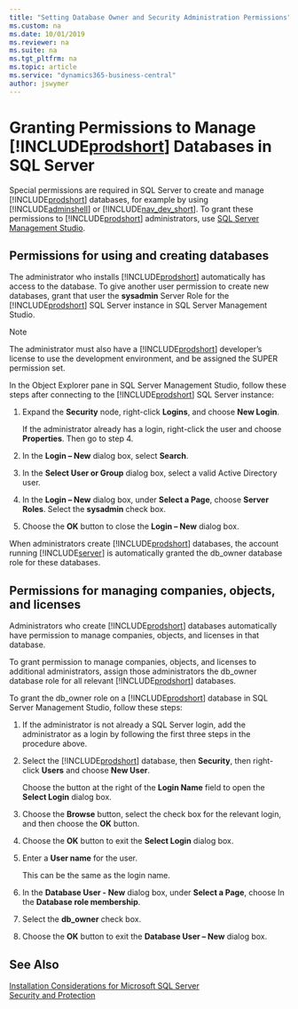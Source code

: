 ```yaml
---
title: "Setting Database Owner and Security Administration Permissions"
ms.custom: na
ms.date: 10/01/2019
ms.reviewer: na
ms.suite: na
ms.tgt_pltfrm: na
ms.topic: article
ms.service: "dynamics365-business-central"
author: jswymer
---
```

# Granting Permissions to Manage [!INCLUDE[prodshort](../developer/includes/prodshort.md)] Databases in SQL Server

Special permissions are required in SQL Server to create and manage [!INCLUDE[prodshort](../developer/includes/prodshort.md)] databases, for example by using [!INCLUDE[adminshell](../developer/includes/adminshell.md)] or [!INCLUDE[nav_dev_short](../developer/includes/nav_dev_short_md.md)]. To grant these permissions to [!INCLUDE[prodshort](../developer/includes/prodshort.md)] administrators, use [SQL Server Management Studio](https://docs.microsoft.com/en-us/sql/ssms/sql-server-management-studio-ssms).  

## Permissions for using and creating databases
  
The administrator who installs [!INCLUDE[prodshort](../developer/includes/prodshort.md)] automatically has access to the database. To give another user permission to create new databases, grant that user the **sysadmin** Server Role for the [!INCLUDE[prodshort](../developer/includes/prodshort.md)] SQL Server instance in SQL Server Management Studio.  
  
> [!NOTE]  
> The administrator must also have a [!INCLUDE[prodshort](../developer/includes/prodshort.md)] developer’s license to use the development environment, and be assigned the SUPER permission set.  
  
In the Object Explorer pane in SQL Server Management Studio, follow these steps after connecting to the [!INCLUDE[prodshort](../developer/includes/prodshort.md)] SQL Server instance:  
  
1.  Expand the **Security** node, right-click **Logins**, and choose **New Login**.  
  
     If the administrator already has a login, right-click the user and choose **Properties**. Then go to step 4.  
  
2.  In the **Login – New** dialog box, select **Search**.  
  
3.  In the **Select User or Group** dialog box, select a valid Active Directory user.  
  
4.  In the **Login – New** dialog box, under **Select a Page**, choose **Server Roles**. Select the **sysadmin** check box.  
  
5.  Choose the **OK** button to close the **Login – New** dialog box.  
  
When administrators create [!INCLUDE[prodshort](../developer/includes/prodshort.md)] databases, the account running [!INCLUDE[server](../developer/includes/server.md)] is automatically granted the db\_owner database role for these databases.  
  
## Permissions for managing companies, objects, and licenses
  
Administrators who create [!INCLUDE[prodshort](../developer/includes/prodshort.md)] databases automatically have permission to manage companies, objects, and licenses in that database.  
  
To grant permission to manage companies, objects, and licenses to additional administrators, assign those administrators the db\_owner database role for all relevant [!INCLUDE[prodshort](../developer/includes/prodshort.md)] databases.  
  
To grant the db_owner role on a [!INCLUDE[prodshort](../developer/includes/prodshort.md)] database in SQL Server Management Studio, follow these steps:  
  
1.  If the administrator is not already a SQL Server login, add the administrator as a login by following the first three steps in the procedure above.  
  
2.  Select the [!INCLUDE[prodshort](../developer/includes/prodshort.md)] database, then **Security**, then right-click **Users** and choose **New User**.  
  
     Choose the button at the right of the **Login Name** field to open the **Select Login** dialog box.  
  
3.  Choose the **Browse** button, select the check box for the relevant login, and then choose the **OK** button.  
  
4.  Choose the **OK** button to exit the **Select Login** dialog box.  
  
5.  Enter a **User name** for the user.  
  
     This can be the same as the login name.  
  
6.  In the **Database User - New** dialog box, under **Select a Page**, choose In the **Database role membership**.  
  
7.  Select the **db_owner** check box.  
  
8.  Choose the **OK** button to exit the **Database User – New** dialog box.  
  
## See Also  
[Installation Considerations for Microsoft SQL Server](../deployment/installation-considerations-for-microsoft-sql-server.md)  
[Security and Protection](security-and-protection.md)  